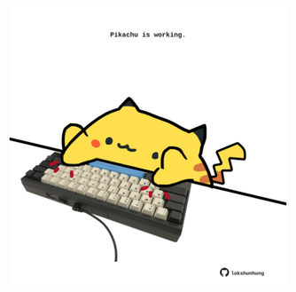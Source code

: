 <!-- built at 30/08/2024, 11:00:43 UTC -->
<p align="center">
  <img width="500" height="500" src="./ReadmeImage.svg">
</p>

